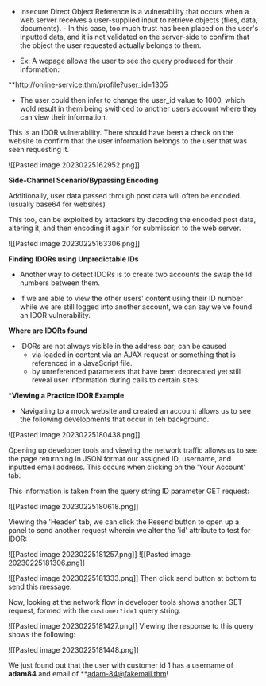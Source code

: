 
- Insecure Direct Object Reference is a vulnerability that occurs when a web server receives a user-supplied input to retrieve objects (files, data, documents).
		- In this case, too much trust has been placed on the user's inputted data, and it is not validated on the server-side to confirm that the object the user requested actually belongs to them.

- Ex: A wepage allows the user to see the query produced for their information:

**http://online-service.thm/profile?user_id=1305

- The user could then infer to change the user_id value to 1000, which wold result in them being swithced to another users account where they can view their information. 

This is an IDOR vulnerability. There should have been a check on the website to confirm that the user information belongs to the user that was seen requesting it.

![[Pasted image 20230225162952.png]]

**Side-Channel Scenario/Bypassing Encoding**

Additionally, user data passed through post data will often be encoded. (usually base64 for websites)

This too, can be exploited by attackers by decoding the encoded post data, altering it, and then encoding it again for submission to the web server.

![[Pasted image 20230225163306.png]]

**Finding IDORs using Unpredictable IDs**

- Another way to detect IDORs is to create two accounts the swap the Id numbers between them.

- If we are able to view the other users' content using their ID number while we are still logged into another account, we can say we've found an IDOR vulnerability.

**Where are IDORs found**

- IDORs are not always visible in the address bar; can be caused
	- via loaded in content via an AJAX request or something that is referenced in a JavaScript file.
	- by unreferenced parameters that have been deprecated yet still reveal user information during calls to certain sites.

***Viewing a Practice IDOR Example**

- Navigating to a mock website and created an account allows us to see the following developments that occur in teh background.

![[Pasted image 20230225180438.png]]

Opening up developer tools and viewing the network traffic allows us to see the page returnning in JSON format our assigned ID, username, and inputted email address. This occurs when clicking on the 'Your Account' tab.

This information is taken from the query string ID parameter GET request:


![[Pasted image 20230225180618.png]]

Viewing the 'Header' tab, we can click the Resend button to open up a panel to send another request wherein we alter the 'id' attribute to test for IDOR:

![[Pasted image 20230225181257.png]]
![[Pasted image 20230225181306.png]]

![[Pasted image 20230225181333.png]]
Then click send button at bottom to send this message.

Now, looking at the network flow in developer tools shows another GET request, formed with the `customer?id=1` query string.

![[Pasted image 20230225181427.png]]
Viewing the response to this query shows the following:

![[Pasted image 20230225181448.png]]

We just found out that the user with customer id 1 has a username of **adam84** and email of **adam-84@fakemail.thm!


